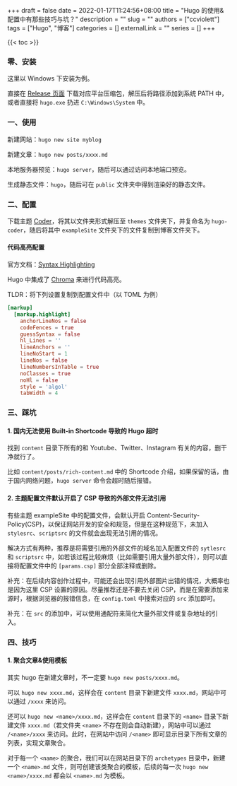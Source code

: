 +++ 
draft = false
date = 2022-01-17T11:24:56+08:00
title = "Hugo 的使用&配置中有那些技巧与坑？"
description = ""
slug = ""
authors = ["ccviolett"]
tags = ["Hugo", "博客"]
categories = []
externalLink = ""
series = []
+++

{{< toc >}}

### 零、安装

这里以 Windows 下安装为例。

直接在 [Release 页面](https://github.com/gohugoio/hugo/releases) 下载对应平台压缩包，解压后将路径添加到系统 PATH 中，或者直接将 `hugo.exe` 扔进 `C:\Windows\System` 中。

### 一、使用

新建网站：`hugo new site myblog`

新建文章：`hugo new posts/xxxx.md`

本地服务器预览：`hugo server`，随后可以通过访问本地端口预览。

生成静态文件：`hugo`，随后可在 `public` 文件夹中得到渲染好的静态文件。

### 二、配置

下载主题 [Coder](https://github.com/luizdepra/hugo-coder/releases)，将其以文件夹形式解压至 `themes` 文件夹下，并复命名为 `hugo-coder`，随后将其中 `exampleSite` 文件夹下的文件复制到博客文件夹下。

#### 代码高亮配置

官方文档：[Syntax Highlighting](https://gohugo.io/content-management/syntax-highlighting/)

Hugo 中集成了 [Chroma](https://github.com/alecthomas/chroma) 来进行代码高亮。

TLDR：将下列设置复制到配置文件中（以 TOML 为例）

```toml
[markup]
  [markup.highlight]
    anchorLineNos = false
    codeFences = true
    guessSyntax = false
    hl_Lines = ''
    lineAnchors = ''
    lineNoStart = 1
    lineNos = false
    lineNumbersInTable = true
    noClasses = true
    noHl = false
    style = 'algol'
    tabWidth = 4
```

### 三、踩坑

#### 1. 国内无法使用 Built-in Shortcode 导致的 Hugo 超时

找到 `content` 目录下所有的和 Youtube、Twitter、Instagram 有关的内容，删干净就行了。

比如 `content/posts/rich-content.md` 中的 Shortcode 介绍，如果保留的话，由于国内网络问题，`hugo server` 命令会超时随后报错。

#### 2. 主题配置文件默认开启了 CSP 导致的外部文件无法引用

有些主题 exampleSite 中的配置文件，会默认开启 Content-Security-Policy(CSP)，以保证网站开发的安全和规范，但是在这种规范下，未加入 `stylesrc`、`scriptsrc` 的文件就会出现无法引用的情况。

解决方式有两种，推荐是将需要引用的外部文件的域名加入配置文件的 `sytlesrc` 和 `scriptsrc` 中，如若该过程比较麻烦（比如需要引用大量外部文件），则可以直接将配置文件中的 `[params.csp]` 部分全部注释或删除。

补充：在后续内容创作过程中，可能还会出现引用外部图片出错的情况，大概率也是因为这里 CSP 设置的原因。尽量推荐还是不要去关闭 CSP，而是在需要添加来源时，根据浏览器的报错信息，在 `config.toml` 中搜索对应的 `src` 添加即可。

补充：在 `src` 的添加中，可以使用通配符来简化大量外部文件或复杂地址的引入。

### 四、技巧

#### 1. 聚合文章&使用模板

其实 hugo 在新建文章时，不一定要 `hugo new posts/xxxx.md`。

可以 `hugo new xxxx.md`，这样会在 `content` 目录下新建文件 `xxxx.md`，网站中可以通过 `/xxxx` 来访问。

还可以 `hugo new <name>/xxxx.md`，这样会在 `content` 目录下的 `<name>` 目录下新建文件 `xxxx.md`（若文件夹 `<name>` 不存在则会自动新建），网站中可以通过 `/<name>/xxxx` 来访问。此时，在网站中访问 `/<name>` 即可显示目录下所有文章的列表，实现文章聚合。

对于每一个 `<name>` 的聚合，我们可以在网站目录下的 `archetypes` 目录中，新建一个 `<name>.md` 文件，则可创建该类聚合的模板，后续的每一次 `hugo new <name>/xxxx.md` 都会以 `<name>.md` 为模板。
